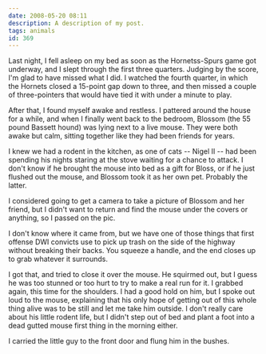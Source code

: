 ```yaml
---
date: 2008-05-20 08:11
description: A description of my post.
tags: animals
id: 369
---
```

Last night, I fell asleep on my bed as soon as the Hornetss-Spurs game got underway, and I slept through the first three quarters.  Judging by the score, I'm glad to have missed what I did.  I watched the fourth quarter, in which the Hornets closed a 15-point gap down to three, and then missed a couple of three-pointers that would have tied it with under a minute to play.  

After that, I found myself awake and restless.  I pattered around the house for a while, and when I finally went back to the bedroom, Blossom (the 55 pound Bassett hound) was lying next to a live mouse.  They were both awake but calm, sitting together like they had been friends for years.
<!--more-->
I knew we had a rodent in the kitchen, as one of cats -- Nigel II -- had been spending his nights staring at the stove waiting for a chance to attack.  I don't know if he brought the mouse into bed as a gift for Bloss, or if he just flushed out the mouse, and Blossom took it as her own pet.  Probably the latter. 

I considered going to get a camera to take a picture of Blossom and her friend, but I didn't want to return and find the mouse under the covers or anything, so I passed on the pic.

I don't know where it came from, but we have one of those things that first offense DWI convicts use to pick up trash on the side of the highway without breaking their backs.  You squeeze a handle, and the end closes up to grab whatever it surrounds.

I got that, and tried to close it over the mouse.  He squirmed out, but I guess he was too stunned or too hurt to try to make a real run for it.  I grabbed again, this time for the shoulders.  I had a good hold on him, but I spoke out loud to the mouse, explaining that his only hope of getting out of this whole thing alive was to be still and let me take him outside.  I don't really care about his little rodent life, but I didn't step out of bed and plant a foot into a dead gutted mouse first thing in the morning either.

I carried the little guy to the front door and flung him in the bushes.